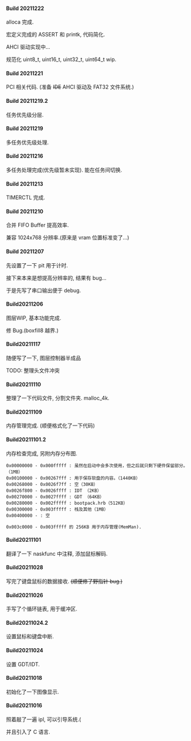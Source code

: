 #### Build 20211222

alloca 完成.

宏定义完成的 ASSERT 和 printk, 代码简化.

AHCI 驱动实现中...

规范化 uint8_t, uint16_t, uint32_t, uint64_t wip.

#### Build 20211221

PCI 相关代码. (准备 ~~IDE~~ AHCI 驱动及 FAT32 文件系统.)

#### Build 20211219.2

任务优先级分层.

#### Build 20211219

多任务优先级处理.

#### Build 20211216

多任务处理完成(优先级暂未实现). 能在任务间切换.

#### Build 20211213

TIMERCTL 完成.

#### Build 20211210

合并 FIFO Buffer 提高效率.

兼容 1024x768 分辨率.(原来是 vram 位置标准变了...)


#### Build 20211207

先设置了一下 pit 用于计时.

接下来本来是想提高分辨率的, 结果有 bug...

于是先写了串口输出便于 debug.

#### Build20211206

图层WIP, 基本功能完成.

修 Bug.(boxfill8 越界.)

#### Build20211117

随便写了一下, 图层控制器半成品

TODO: 整理头文件冲突

#### Build20211110

整理了一下代码文件, 分割文件夹. malloc_4k.

#### Build20211109

内存管理完成. (顺便格式化了一下代码)

#### Build20211101.2

内存检查完成, 另附内存分布图.

```
0x00000000 - 0x000fffff : 虽然在启动中会多次使用，但之后就只剩下硬件保留部分。（1MB） 
0x00100000 - 0x00267fff : 用于保存软盘的内容。（1440KB） 
0x00268000 - 0x0026f7ff : 空（30KB） 
0x0026f800 - 0x0026ffff : IDT （2KB） 
0x00270000 - 0x0027ffff : GDT （64KB） 
0x00280000 - 0x002fffff : bootpack.hrb（512KB） 
0x00300000 - 0x003fffff : 栈及其他（1MB） 
0x00400000 - : 空

0x003c0000 - 0x003fffff 的 256KB 用于内存管理(MemMan).
```

#### Build20211101

翻译了一下 naskfunc 中注释, 添加鼠标解码.

#### Build20211028

写完了键盘鼠标的数据接收. ~~(顺便修了野指针 bug.)~~

#### Build20211026

手写了个循环链表, 用于缓冲区.

#### Build20211024.2

设置鼠标和键盘中断.

#### Build20211024

设置 GDT/IDT.

#### Build20211018

初始化了一下图像显示.

#### Build20211016

照着敲了一遍 ipl, 可以引导系统.(

并且引入了 C 语言.

